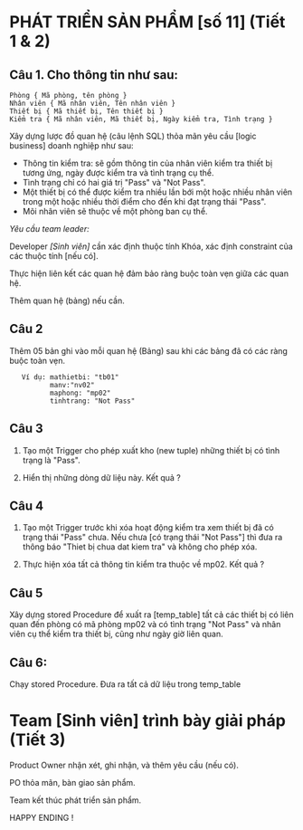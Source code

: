 # PHÁT TRIỂN SẢN PHẨM [số 11] (Tiết 1 & 2)

## Câu 1. Cho thông tin như sau:

```
Phòng { Mã phòng, tên phòng }
Nhân viên { Mã nhân viên, Tên nhân viên }
Thiết bị { Mã thiết bị, Tên thiết bị }
Kiểm tra { Mã nhân viên, Mã thiết bị, Ngày kiểm tra, Tình trạng }
```

Xây dựng lược đồ quan hệ (câu lệnh SQL) thỏa mãn yêu cầu [logic business] doanh nghiệp như sau:

+  Thông tin kiểm tra: sẽ gồm thông tin của nhân viên kiểm tra thiết bị tương ứng, ngày được kiểm tra và tình trạng cụ thể.
+  Tình trạng chỉ có hai giá trị "Pass" và "Not Pass".
+  Một thiết bị có thể được kiểm tra nhiều lần bới một hoặc nhiều nhân viên trong một hoặc nhiều thời điểm cho đến khi đạt trạng thái "Pass".
+  Mõi nhân viên sẽ thuộc về một phòng ban cụ thể.
  

<I> Yêu cầu team leader: </I>


Developer <I> [Sinh viên] </I> cần xác định thuộc tính Khóa, xác định constraint của các thuộc tính [nếu có].

Thực hiện liên kết các quan hệ đảm bảo ràng buộc toàn vẹn giữa các quan hệ.

Thêm quan hệ (bảng) nếu cần. 

## Câu 2 
Thêm 05 bản ghi vào mỗi quan hệ (Bảng) sau khi các bảng đã có các ràng buộc toàn vẹn.
   
```
   Ví dụ: mathietbi: "tb01"
          manv:"nv02"
          maphong: "mp02"
          tinhtrang: "Not Pass"
 ```
## Câu 3 
1. Tạo một Trigger cho phép xuất kho (new tuple) những thiết bị có tình trạng là "Pass".

2. Hiển thị những dòng dữ liệu này. Kết quả ?
## Câu 4 
1. Tạo một Trigger trước khi xóa hoạt động kiểm tra xem thiết bị đã có trạng thái "Pass" chưa. Nếu chưa [có trạng thái "Not Pass"] thì đưa ra thông báo "Thiet bị chua dat kiem tra" và không cho phép xóa.

2. Thực hiện xóa tất cả thông tin kiểm tra thuộc về mp02. Kết quả ?
## Câu 5 
Xây dựng stored Procedure để xuất ra [temp_table] tất cả các thiết bị có liên quan đến phòng có mã phòng mp02 và có tình trạng "Not Pass" và nhân viên cụ thể kiểm tra thiết bị, cũng như ngày giờ liên quan.
## Câu 6:
Chạy stored Procedure.
Đưa ra tất cả dữ liệu trong temp_table
   
# Team [Sinh viên] trình bày giải pháp (Tiết 3)

Product Owner nhận xét, ghi nhận, và thêm yêu cầu (nếu có).

PO thỏa mãn, bàn giao sản phẩm.

Team kết thúc phát triển sản phẩm. 

HAPPY ENDING !

